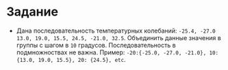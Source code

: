 # Задание

- Дана последовательность температурных колебаний: `-25.4, -27.0 13.0, 19.0, 15.5, 24.5, -21.0, 32.5`. Объединить данные значения в группы с шагом в `10` градусов. Последовательность в подмножноствах не важна. Пример: `-20:{-25.0, -27.0, -21.0}, 10:{13.0, 19.0, 15.5}, 20: {24.5}, etc`.